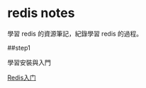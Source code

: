 # redis notes
學習 redis 的資源筆記，紀錄學習 redis 的過程。

##step1

學習安裝與入門

[Redis入门](http://www.rm5u.com/db/redis/)
